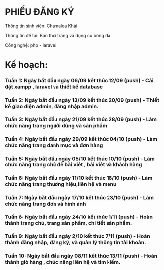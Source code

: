 # PHIẾU ĐĂNG KÝ

Thông tin sinh viên: Chamalea Khải

Thông tin đề tại: Bán thời trang và dụng cụ bóng đá

Công nghệ: php - laravel

# Kế hoạch: 

### Tuần 1: Ngày bắt đầu ngày 06/09 kết thúc 12/09 (push) - Cài đặt xampp , laravel và thiết kế database
### Tuần 2: Ngày bắt đầu ngày 13/09 kết thúc 20/09 (push) - Thiết kế giao diện admin, đăng nhập admin.
### Tuần 3: Ngày bắt đầu ngày 21/09 kết thúc 28/09 (push) - Làm chức năng trang người dùng và sản phẩm
### Tuần 4: Ngày bắt đầu ngày 29/09 kết thúc 04/10 (push) - Làm chức năng trang danh mục và đơn hàng
### Tuần 5: Ngày bắt đầu ngày 05/10 kết thúc 10/10 (push) - Làm chức năng trang chủ đề bài viết , bài viết và khách hàng
### Tuần 6: Ngày bắt đầu ngày 11/10 kết thúc 16/10 (push) - Làm chức năng trang thương hiệu,liên hệ và menu
### Tuần 7: Ngày bắt đầu ngày 17/10 kết thúc 23/10 (push) - Làm chức năng trang đơn và hình ảnh
### Tuần 8: Ngày bắt đầu ngày 24/10 kết thúc 1/11 (push) - Hoàn thành trang chủ, trang sản phẩm, chi tiết sản phẩm.
### Tuần 9: Ngày bắt đầu ngày 2/10 kết thúc 7/11 (push) -   Hoàn thành đăng nhập, đăng ký, và quản lý thông tin tài khoản.
### Tuần 10: Ngày bắt đầu ngày 08/11 kết thúc 13/11 (push) - Hoàn thành  giỏ hàng , chức năng liên hệ và tìm kiếm.

